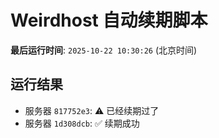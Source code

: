 # Weirdhost 自动续期脚本

**最后运行时间**: `2025-10-22 10:30:26` (北京时间)

## 运行结果

- 服务器 `817752e3`: ⚠️ 已经续期过了
- 服务器 `1d308dcb`: ✅ 续期成功
